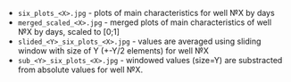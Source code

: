 * `six_plots_<X>.jpg` - plots of main characteristics for well №X by days
* `merged_scaled_<X>.jpg` - merged plots of main characteristics of well №X by days, scaled to [0;1]
* `slided_<Y>_six_plots_<X>.jpg` - values are averaged using sliding window with size of Y (+-Y/2 elements) for well №X
* `sub_<Y>_six_plots_<X>.jpg` - windowed values (size=Y) are substracted from absolute values  for well №X.

